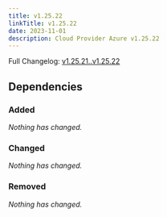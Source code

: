```yaml
---
title: v1.25.22
linkTitle: v1.25.22
date: 2023-11-01
description: Cloud Provider Azure v1.25.22
---
```

Full Changelog: [v1.25.21..v1.25.22](https://github.com/kubernetes-sigs/cloud-provider-azure/compare/v1.25.21...v1.25.22)



## Dependencies

### Added
_Nothing has changed._

### Changed
_Nothing has changed._

### Removed
_Nothing has changed._

